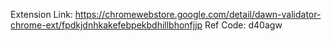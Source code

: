 Extension Link: https://chromewebstore.google.com/detail/dawn-validator-chrome-ext/fpdkjdnhkakefebpekbdhillbhonfjjp
Ref Code: d40agw